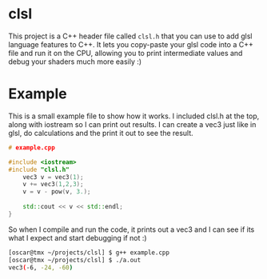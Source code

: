 # clsl

This project is a C++ header file called `clsl.h` that you can use to add glsl language features to C++. It lets you copy-paste your glsl code into a C++ file and run it on the CPU, allowing you to print intermediate values and debug your shaders much more easily :)

# Example

This is a small example file to show how it works. I included clsl.h at the top, along with iostream so I can print out results. I can create a vec3 just like in glsl, do calculations and the print it out to see the result.

```C++
# example.cpp

#include <iostream>
#include "clsl.h"                                                                                                                     int main() {                                                           // create a vec3
    vec3 v = vec3(1);                                                                                                                     // modify the vec3
    v += vec3(1,2,3);
    v = v - pow(v, 3.);
                                                                       // print the vec3 to see the result
    std::cout << v << std::endl;
}
```

So when I compile and run the code, it prints out a vec3 and I can see if its what I expect and start debugging if not :)

```bash
[oscar@tmx ~/projects/clsl] $ g++ example.cpp
[oscar@tmx ~/projects/clsl] $ ./a.out
vec3(-6, -24, -60)
```
